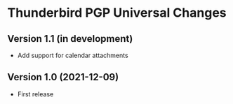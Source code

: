 # Thunderbird PGP Universal Changes

## Version 1.1 (in development)
- Add support for calendar attachments

## Version 1.0 (2021-12-09)
- First release

